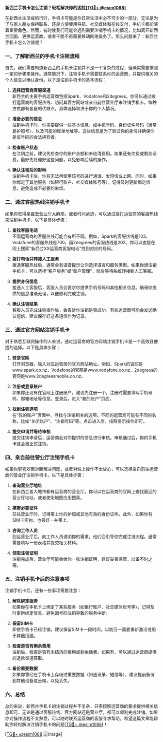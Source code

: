 **新西兰手机卡怎么注销？轻松解决你的困扰[[TG💪+ @esim1088](https://t.me/s/esim1088)]**

在新西兰生活或旅行时，手机卡可能是你日常生活中必不可少的一部分。无论是为了与家人朋友保持联系，还是方便使用导航、社交媒体和在线支付，手机卡都扮演着重要角色。然而，有时候我们可能会遇到需要注销手机卡的情况，比如离开新西兰回国、更换运营商，或者干脆不再需要移动网络服务了。那么问题来了：新西兰手机卡怎么注销呢？

### **一、了解新西兰的手机卡注销流程**

首先，我们需要知道新西兰的手机卡注销并不是一个复杂的过程，但确实需要按照一定的步骤来操作。通常情况下，注销手机卡需要联系你的运营商，并提供相关的个人信息以确认身份。以下是注销手机卡的基本流程：

1. **选择运营商客服渠道**  
   新西兰的主要手机运营商包括Spark、Vodafone和2degrees。你可以通过拨打运营商的客服热线、访问其官方网站或亲自前往营业厅来注销手机卡。每种方式都有各自的优缺点，具体选择取决于你的个人情况。

2. **准备必要的信息**  
   注销手机卡时，你需要提供一些基本信息，如手机号码、身份证件号码（通常是护照号）、以及可能的账单地址等。这些信息是为了验证你的身份并确保你是该号码的合法拥有者。

3. **检查账户状态**  
   在注销之前，建议先检查你的账户余额和未结清费用。如果还有欠费或剩余话费，最好先处理好这些问题，以免影响后续的操作。

4. **确认注销后的影响**  
   注销手机卡后，你将无法再使用该号码进行通话、发短信或上网。同时，如果你绑定了其他服务（如银行账户、社交媒体账号等），记得及时更新绑定信息，避免造成不必要的麻烦。

### **二、通过客服热线注销手机卡**

如果你觉得亲自去营业厅太麻烦，或者时间紧迫，可以通过拨打运营商的客服热线来注销手机卡。以下是具体步骤：

1. **查找客服电话**  
   不同运营商的客服热线可能会有所不同。例如，Spark的客服热线是103，Vodafone的客服热线是700，而2degrees的客服热线是202。你可以直接在网上搜索“新西兰XX运营商客服电话”找到对应的号码。

2. **拨打电话并转接人工服务**  
   拨通客服热线后，通常会有语音提示让你选择语言和服务类型。如果你想注销手机卡，可以选择“客户服务”或“账户管理”，然后等待系统转接到人工客服。

3. **提供身份信息**  
   接通人工客服后，客服人员会要求你提供手机号码和其他相关信息。确保你提供的信息准确无误，以便顺利完成注销。

4. **确认注销结果**  
   客服人员完成注销操作后，会告诉你注销是否成功。有些运营商可能会发送确认短信，建议保存好这条短信作为记录。

### **三、通过官方网站注销手机卡**

对于熟悉互联网操作的人来说，通过运营商的官方网站注销手机卡是一个高效且便捷的选择。以下是具体步骤：

1. **登录官网**  
   打开浏览器，输入对应运营商的官方网站地址。例如，Spark的官网是www.spark.co.nz，Vodafone的官网是www.vodafone.co.nz，2degrees的官网是www.2degreesmobile.co.nz。

2. **注册或登录账户**  
   如果你还没有在官网上注册账户，建议先注册一个。注册时需要填写手机号码、邮箱地址等信息。登录后，进入“我的账户”页面。

3. **找到注销选项**  
   在“我的账户”页面中，寻找与注销相关的选项。不同的运营商可能有不同的名称，比如“关闭账户”、“注销号码”等。点击进入后，按照提示操作即可。

4. **提交申请并等待审核**  
   提交注销申请后，运营商会对你提供的信息进行审核。审核通过后，你的手机卡就会被正式注销。

### **四、亲自前往营业厅注销手机卡**

如果你更喜欢面对面解决问题，或者对线上操作不太放心，可以选择亲自前往运营商的营业厅注销手机卡。以下是具体步骤：

1. **查询营业厅地址**  
   在新西兰各大城市都有运营商的营业厅。你可以在运营商的官网上查找最近的营业厅地址，或者使用地图应用搜索。

2. **携带必要证件**  
   前往营业厅时，记得带上你的护照或其他有效的身份证件。此外，如果你有SIM卡实物，也最好一并带上。

3. **咨询工作人员**  
   到达营业厅后，向工作人员说明你的需求，他们会引导你完成注销流程。通常需要填写一份表格并提交相关材料。

4. **领取注销证明**  
   注销完成后，营业厅可能会给你一张注销证明，建议妥善保管，以备不时之需。

### **五、注销手机卡后的注意事项**

注销手机卡后，还有一些事项需要注意：

1. **解除绑定服务**  
   如果你在手机卡上绑定了某些服务（如银行账户、社交媒体账号等），记得及时更新绑定信息，避免因号码注销导致的服务中断。

2. **保留SIM卡**  
   即使手机卡已经注销，建议保留SIM卡一段时间，以防万一需要重新激活或用于其他用途。

3. **检查是否有剩余费用**  
   注销后，检查是否有未结清的费用或剩余话费。如果有，可以通过运营商提供的退款渠道获取。

4. **备份重要数据**  
   如果你曾经在手机卡上存储过重要数据（如通讯录、短信等），建议提前备份到其他设备或云端，以免丢失。

### **六、总结**

总的来说，新西兰手机卡的注销过程并不复杂，只需按照运营商的要求提供相关信息即可。无论是通过客服热线、官方网站还是营业厅，都可以顺利完成注销。如果你对操作流程不太熟悉，可以随时联系运营商的客服寻求帮助。希望这篇文章能帮助你轻松解决注销手机卡的问题[[TG💪+ @esim1088](https://t.me/s/esim1088)]！

[[TG💪+ @esim1088](https://t.me/s/esim1088) ![Image](https://i.postimg.cc/4NQfJmqS/Snipaste-2025-05-13-00-14-12.png)]